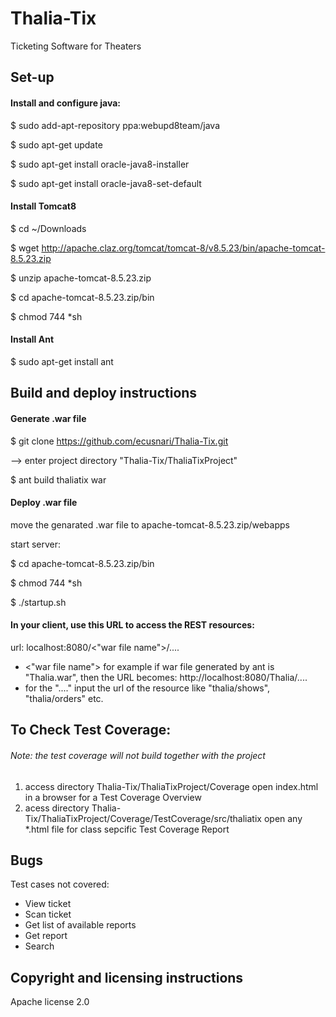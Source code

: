 # Thalia-Tix
Ticketing Software for Theaters 


## Set-up

#### Install and configure java:
$ sudo add-apt-repository ppa:webupd8team/java

$ sudo apt-get update

$ sudo apt-get install oracle-java8-installer

$ sudo apt-get install oracle-java8-set-default

#### Install Tomcat8
$ cd ~/Downloads

$ wget http://apache.claz.org/tomcat/tomcat-8/v8.5.23/bin/apache-tomcat-8.5.23.zip

$ unzip apache-tomcat-8.5.23.zip

$ cd apache-tomcat-8.5.23.zip/bin

$ chmod 744 *sh

#### Install Ant
$ sudo apt-get install ant

## Build and deploy instructions

#### Generate .war file
$ git clone https://github.com/ecusnari/Thalia-Tix.git

--> enter project directory "Thalia-Tix/ThaliaTixProject"

$ ant build thaliatix war

#### Deploy .war file
move the genarated .war file to apache-tomcat-8.5.23.zip/webapps

start server:

$ cd apache-tomcat-8.5.23.zip/bin

$ chmod 744 *sh

$ ./startup.sh

#### In your client, use this URL to access the REST resources:

url: localhost:8080/<"war file name">/....
- <"war file name"> for example if war file generated by ant is "Thalia.war", then the URL becomes: http://localhost:8080/Thalia/....
- for the "...." input the url of the resource like "thalia/shows", "thalia/orders" etc.

## To Check Test Coverage:

###### Note: the test coverage will not build together with the project

1. access directory Thalia-Tix/ThaliaTixProject/Coverage
open index.html in a browser for a Test Coverage Overview
2. acess directory Thalia-Tix/ThaliaTixProject/Coverage/TestCoverage/src/thaliatix
open any *.html file for class sepcific Test Coverage Report


## Bugs

Test cases not covered:
* View ticket
* Scan ticket
* Get list of available reports
* Get report
* Search


## Copyright and licensing instructions
Apache license 2.0